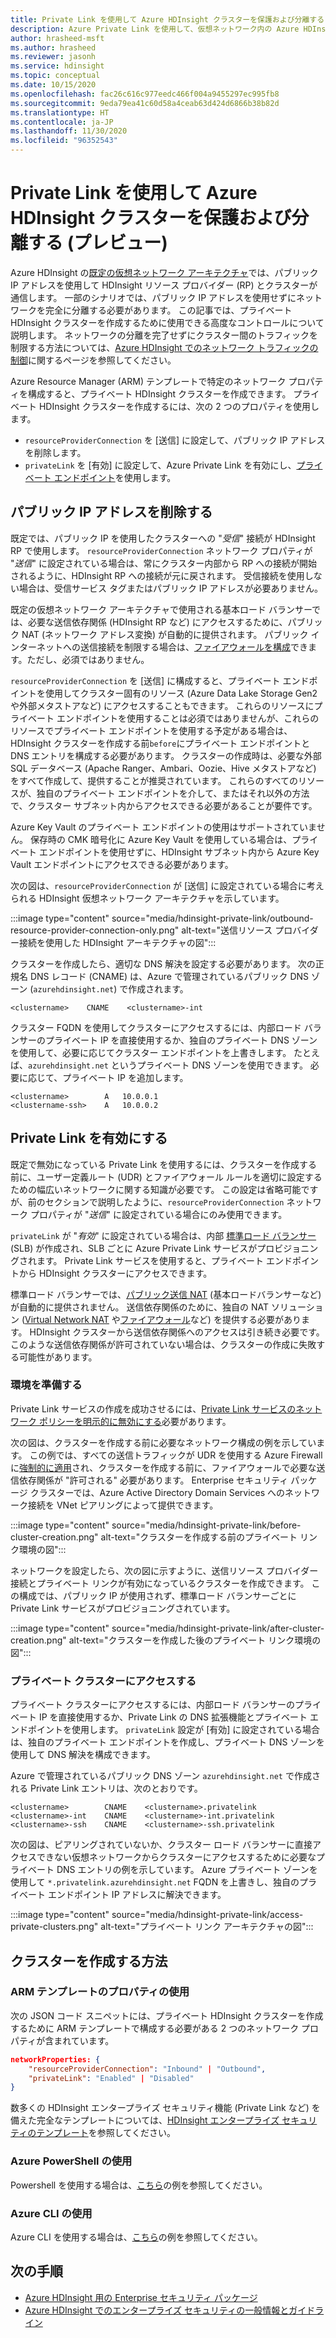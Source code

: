 ```yaml
---
title: Private Link を使用して Azure HDInsight クラスターを保護および分離する (プレビュー)
description: Azure Private Link を使用して、仮想ネットワーク内の Azure HDInsight クラスターを分離する方法について説明します。
author: hrasheed-msft
ms.author: hrasheed
ms.reviewer: jasonh
ms.service: hdinsight
ms.topic: conceptual
ms.date: 10/15/2020
ms.openlocfilehash: fac26c616c977eedc466f004a9455297ec995fb8
ms.sourcegitcommit: 9eda79ea41c60d58a4ceab63d424d6866b38b82d
ms.translationtype: HT
ms.contentlocale: ja-JP
ms.lasthandoff: 11/30/2020
ms.locfileid: "96352543"
---
```

# <a name="secure-and-isolate-azure-hdinsight-clusters-with-private-link-preview"></a>Private Link を使用して Azure HDInsight クラスターを保護および分離する (プレビュー)

Azure HDInsight の[既定の仮想ネットワーク アーキテクチャ](./hdinsight-virtual-network-architecture.md)では、パブリック IP アドレスを使用して HDInsight リソース プロバイダー (RP) とクラスターが通信します。 一部のシナリオでは、パブリック IP アドレスを使用せずにネットワークを完全に分離する必要があります。 この記事では、プライベート HDInsight クラスターを作成するために使用できる高度なコントロールについて説明します。 ネットワークの分離を完了せずにクラスター間のトラフィックを制限する方法については、[Azure HDInsight でのネットワーク トラフィックの制御](./control-network-traffic.md)に関するページを参照してください。

Azure Resource Manager (ARM) テンプレートで特定のネットワーク プロパティを構成すると、プライベート HDInsight クラスターを作成できます。 プライベート HDInsight クラスターを作成するには、次の 2 つのプロパティを使用します。

* `resourceProviderConnection` を [送信] に設定して、パブリック IP アドレスを削除します。
* `privateLink` を [有効] に設定して、Azure Private Link を有効にし、[プライベート エンドポイント](../private-link/private-endpoint-overview.md)を使用します。

## <a name="remove-public-ip-addresses"></a>パブリック IP アドレスを削除する

既定では、パブリック IP を使用したクラスターへの "*受信*" 接続が HDInsight RP で使用します。 `resourceProviderConnection` ネットワーク プロパティが "*送信*" に設定されている場合は、常にクラスター内部から RP への接続が開始されるように、HDInsight RP への接続が元に戻されます。 受信接続を使用しない場合は、受信サービス タグまたはパブリック IP アドレスが必要ありません。

既定の仮想ネットワーク アーキテクチャで使用される基本ロード バランサーでは、必要な送信依存関係 (HDInsight RP など) にアクセスするために、パブリック NAT (ネットワーク アドレス変換) が自動的に提供されます。 パブリック インターネットへの送信接続を制限する場合は、[ファイアウォールを構成](./hdinsight-restrict-outbound-traffic.md)できます。ただし、必須ではありません。

`resourceProviderConnection` を [送信] に構成すると、プライベート エンドポイントを使用してクラスター固有のリソース (Azure Data Lake Storage Gen2 や外部メタストアなど) にアクセスすることもできます。 これらのリソースにプライベート エンドポイントを使用することは必須ではありませんが、これらのリソースでプライベート エンドポイントを使用する予定がある場合は、HDInsight クラスターを作成する前`before`にプライベート エンドポイントと DNS エントリを構成する必要があります。 クラスターの作成時は、必要な外部 SQL データベース (Apache Ranger、Ambari、Oozie、Hive メタストアなど) をすべて作成して、提供することが推奨されています。 これらのすべてのリソースが、独自のプライベート エンドポイントを介して、またはそれ以外の方法で、クラスター サブネット内からアクセスできる必要があることが要件です。

Azure Key Vault のプライベート エンドポイントの使用はサポートされていません。 保存時の CMK 暗号化に Azure Key Vault を使用している場合は、プライベート エンドポイントを使用せずに、HDInsight サブネット内から Azure Key Vault エンドポイントにアクセスできる必要があります。

次の図は、`resourceProviderConnection` が [送信] に設定されている場合に考えられる HDInsight 仮想ネットワーク アーキテクチャを示しています。

:::image type="content" source="media/hdinsight-private-link/outbound-resource-provider-connection-only.png" alt-text="送信リソース プロバイダー接続を使用した HDInsight アーキテクチャの図":::

クラスターを作成したら、適切な DNS 解決を設定する必要があります。 次の正規名 DNS レコード (CNAME) は、Azure で管理されているパブリック DNS ゾーン (`azurehdinsight.net`) で作成されます。

```dns
<clustername>    CNAME    <clustername>-int
```

クラスター FQDN を使用してクラスターにアクセスするには、内部ロード バランサーのプライベート IP を直接使用するか、独自のプライベート DNS ゾーンを使用して、必要に応じてクラスター エンドポイントを上書きします。 たとえば、`azurehdinsight.net` というプライベート DNS ゾーンを使用できます。 必要に応じて、プライベート IP を追加します。

```dns
<clustername>        A   10.0.0.1
<clustername-ssh>    A   10.0.0.2
```

## <a name="enable-private-link"></a>Private Link を有効にする

既定で無効になっている Private Link を使用するには、クラスターを作成する前に、ユーザー定義ルート (UDR) とファイアウォール ルールを適切に設定するための幅広いネットワークに関する知識が必要です。 この設定は省略可能ですが、前のセクションで説明したように、`resourceProviderConnection` ネットワーク プロパティが "*送信*" に設定されている場合にのみ使用できます。

`privateLink` が "*有効*" に設定されている場合は、内部 [標準ロード バランサー](../load-balancer/load-balancer-overview.md) (SLB) が作成され、SLB ごとに Azure Private Link サービスがプロビジョニングされます。 Private Link サービスを使用すると、プライベート エンドポイントから HDInsight クラスターにアクセスできます。

標準ロード バランサーでは、[パブリック送信 NAT](../load-balancer/load-balancer-outbound-connections.md) (基本ロードバランサーなど) が自動的に提供されません。 送信依存関係のために、独自の NAT ソリューション ([Virtual Network NAT](../virtual-network/nat-overview.md) や[ファイアウォール](./hdinsight-restrict-outbound-traffic.md)など) を提供する必要があります。 HDInsight クラスターから送信依存関係へのアクセスは引き続き必要です。 このような送信依存関係が許可されていない場合は、クラスターの作成に失敗する可能性があります。

### <a name="prepare-your-environment"></a>環境を準備する

Private Link サービスの作成を成功させるには、[Private Link サービスのネットワーク ポリシーを明示的に無効にする](../private-link/disable-private-link-service-network-policy.md)必要があります。

次の図は、クラスターを作成する前に必要なネットワーク構成の例を示しています。 この例では、すべての送信トラフィックが UDR を使用する Azure Firewall に[強制的に適用](../firewall/forced-tunneling.md)され、クラスターを作成する前に、ファイアウォールで必要な送信依存関係が "許可される" 必要があります。 Enterprise セキュリティ パッケージ クラスターでは、Azure Active Directory Domain Services へのネットワーク接続を VNet ピアリングによって提供できます。

:::image type="content" source="media/hdinsight-private-link/before-cluster-creation.png" alt-text="クラスターを作成する前のプライベート リンク環境の図":::

ネットワークを設定したら、次の図に示すように、送信リソース プロバイダー接続とプライベート リンクが有効になっているクラスターを作成できます。 この構成では、パブリック IP が使用されず、標準ロード バランサーごとに Private Link サービスがプロビジョニングされています。

:::image type="content" source="media/hdinsight-private-link/after-cluster-creation.png" alt-text="クラスターを作成した後のプライベート リンク環境の図":::

### <a name="access-a-private-cluster"></a>プライベート クラスターにアクセスする

プライベート クラスターにアクセスするには、内部ロード バランサーのプライベート IP を直接使用するか、Private Link の DNS 拡張機能とプライベート エンドポイントを使用します。 `privateLink` 設定が [有効] に設定されている場合は、独自のプライベート エンドポイントを作成し、プライベート DNS ゾーンを使用して DNS 解決を構成できます。

Azure で管理されているパブリック DNS ゾーン `azurehdinsight.net` で作成される Private Link エントリは、次のとおりです。

```dns
<clustername>        CNAME    <clustername>.privatelink
<clustername>-int    CNAME    <clustername>-int.privatelink
<clustername>-ssh    CNAME    <clustername>-ssh.privatelink
```

次の図は、ピアリングされていないか、クラスター ロード バランサーに直接アクセスできない仮想ネットワークからクラスターにアクセスするために必要なプライベート DNS エントリの例を示しています。 Azure プライベート ゾーンを使用して `*.privatelink.azurehdinsight.net` FQDN を上書きし、独自のプライベート エンドポイント IP アドレスに解決できます。

:::image type="content" source="media/hdinsight-private-link/access-private-clusters.png" alt-text="プライベート リンク アーキテクチャの図":::

## <a name="how-to-create-clusters"></a>クラスターを作成する方法
### <a name="use-arm-template-properties"></a>ARM テンプレートのプロパティの使用

次の JSON コード スニペットには、プライベート HDInsight クラスターを作成するために ARM テンプレートで構成する必要がある 2 つのネットワーク プロパティが含まれています。

```json
networkProperties: {
    "resourceProviderConnection": "Inbound" | "Outbound",
    "privateLink": "Enabled" | "Disabled"
}
```

数多くの HDInsight エンタープライズ セキュリティ機能 (Private Link など) を備えた完全なテンプレートについては、[HDInsight エンタープライズ セキュリティのテンプレート](https://github.com/Azure-Samples/hdinsight-enterprise-security/tree/main/ESP-HIB-PL-Template)を参照してください。

### <a name="use-azure-powershell"></a>Azure PowerShell の使用

Powershell を使用する場合は、[こちら](/powershell/module/az.hdinsight/new-azhdinsightcluster?view=azps-5.1.0#example-4--create-an-azure-hdinsight-cluster-with-relay-outbound-and-private-link-feature)の例を参照してください。

### <a name="use-azure-cli"></a>Azure CLI の使用
Azure CLI を使用する場合は、[こちら](/cli/azure/hdinsight?view=azure-cli-latest#az_hdinsight_create-examples)の例を参照してください。

## <a name="next-steps"></a>次の手順

* [Azure HDInsight 用の Enterprise セキュリティ パッケージ](enterprise-security-package.md)
* [Azure HDInsight でのエンタープライズ セキュリティの一般情報とガイドライン](./domain-joined/general-guidelines.md)